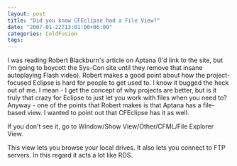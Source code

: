 ```yaml
---
layout: post
title: "Did you know CFEclipse had a File View?"
date: "2007-01-22T13:01:00+06:00"
categories: ColdFusion 
tags: 
---
```


I was reading Robert Blackburn's article on Aptana (I'd link to the site, but I'm going to boycott the Sys-Con site until they remove that insane autoplaying Flash video). Robert makes a good point about how the project-focused Eclipse is hard for people to get used to. I know it bugged the heck out of me. I mean - I get the concept of why projects are better, but is it truly that crazy for Eclipse to just let you work with files when you need to? Anyway - one of the points that Robert makes is that Aptana has a file-based view. I wanted to point out that CFEclipse has it as well.

If you don't see it, go to Window/Show View/Other/CFML/File Explorer View.

This view lets you browse your local drives. It also lets you connect to FTP servers. In this regard it acts a lot like RDS.